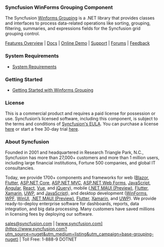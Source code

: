 ### Syncfusion WinForms Grouping Component

The Syncfusion [Winforms Grouping](https://www.syncfusion.com/winforms-ui-controls/grouping?utm_source=nuget&utm_medium=listing&utm_campaign=base-grouping-nuget) is a .NET library that provides classes and interfaces to process data-related operations like sorting, grouping, filtering, summaries, and expressions fields for the Syncfusion grid grouping control.

[Features Overview](https://www.syncfusion.com/winforms-ui-controls/grouping?utm_source=nuget&utm_medium=listing&utm_campaign=base-grouping-nuget) | [Docs](https://help.syncfusion.com/windowsforms/grouping/getting-started?utm_source=nuget&utm_medium=listing&utm_campaign=base-grouping-nuget) | [Online Demo](https://ej2.syncfusion.com/aspnetmvc/DocIO/UpdateFields?utm_source=nuget&utm_medium=listing&utm_campaign=base-grouping-nuget#/material) | [Support](https://support.syncfusion.com/create?utm_source=nuget&utm_medium=listing&utm_campaign=base-grouping-nuget) | [Forums](https://www.syncfusion.com/forums?utm_source=nuget&utm_medium=listing&utm_campaign=base-grouping-nuget) | [Feedback](https://www.syncfusion.com/feedback?utm_source=nuget&utm_medium=listing&utm_campaign=base-grouping-nuget)

### System Requirements

* [System Requirements](https://help.syncfusion.com/windowsforms/installation/system-requirements?utm_source=nuget&utm_medium=listing&utm_campaign=base-grouping-nuget)

### Getting Started

* [Getting Started with Winforms Grouping](https://help.syncfusion.com/windowsforms/grouping/getting-started?utm_source=nuget&utm_medium=listing&utm_campaign=base-grouping-nuget)


### License

This is a commercial product and requires a paid license for possession or use. Syncfusion’s licensed software, including this component, is subject to the terms and conditions of [Syncfusion's EULA](https://www.syncfusion.com/eula/es/?utm_source=nuget&utm_medium=listing&utm_campaign=base-grouping-nuget). You can purchase a license [here](https://www.syncfusion.com/sales/products?utm_source=nuget&utm_medium=listing&utm_campaign=base-grouping-nuget) or start a free 30-day trial [here](https://www.syncfusion.com/account/manage-trials/start-trials?utm_source=nuget&utm_medium=listing&utm_campaign=base-grouping-nuget).

### About Syncfusion

Founded in 2001 and headquartered in Research Triangle Park, N.C., Syncfusion has more than 27,000+ customers and more than 1 million users, including large financial institutions, Fortune 500 companies, and global IT consultancies.
 
Today, we provide 1700+ components and frameworks for web ([Blazor](https://www.syncfusion.com/blazor-components?utm_source=nuget&utm_medium=listing&utm_campaign=base-grouping-nuget), [Flutter](https://www.syncfusion.com/flutter-widgets?utm_source=nuget&utm_medium=listing&utm_campaign=base-grouping-nuget), [ASP.NET Core](https://www.syncfusion.com/aspnet-core-ui-controls?utm_source=nuget&utm_medium=listing&utm_campaign=base-grouping-nuget), [ASP.NET MVC](https://www.syncfusion.com/aspnet-mvc-ui-controls?utm_source=nuget&utm_medium=listing&utm_campaign=base-grouping-nuget), [ASP.NET Web Forms](https://www.syncfusion.com/jquery/aspnet-webforms-ui-controls?utm_source=nuget&utm_medium=listing&utm_campaign=base-grouping-nuget), [JavaScript](https://www.syncfusion.com/javascript-ui-controls?utm_source=nuget&utm_medium=listing&utm_campaign=base-grouping-nuget), [Angular](https://www.syncfusion.com/angular-ui-components?utm_source=nuget&utm_medium=listing&utm_campaign=base-grouping-nuget), [React](https://www.syncfusion.com/react-ui-components?utm_source=nuget&utm_medium=listing&utm_campaign=base-grouping-nuget), [Vue](https://www.syncfusion.com/vue-ui-components?utm_source=nuget&utm_medium=listing&utm_campaign=base-grouping-nuget), and [jQuery](https://www.syncfusion.com/jquery-ui-widgets?utm_source=nuget&utm_medium=listing&utm_campaign=base-grouping-nuget)), mobile ([.NET MAUI (Preview)](https://www.syncfusion.com/maui-controls?utm_source=nuget&utm_medium=listing&utm_campaign=base-grouping-nuget), [Flutter](https://www.syncfusion.com/flutter-widgets?utm_source=nuget&utm_medium=listing&utm_campaign=base-grouping-nuget), [Xamarin](https://www.syncfusion.com/xamarin-ui-controls?utm_source=nuget&utm_medium=listing&utm_campaign=base-grouping-nuget), [UWP](https://www.syncfusion.com/uwp-ui-controls?utm_source=nuget&utm_medium=listing&utm_campaign=base-grouping-nuget), and [JavaScript](https://www.syncfusion.com/javascript-ui-controls?utm_source=nuget&utm_medium=listing&utm_campaign=base-grouping-nuget)), and desktop development ([WinForms](https://www.syncfusion.com/winforms-ui-controls?utm_source=nuget&utm_medium=listing&utm_campaign=base-grouping-nuget), [WPF](https://www.syncfusion.com/wpf-controls?utm_source=nuget&utm_medium=listing&utm_campaign=base-grouping-nuget), [WinUI](https://www.syncfusion.com/winui-controls?utm_source=nuget&utm_medium=listing&utm_campaign=base-grouping-nuget), [.NET MAUI (Preview)](https://www.syncfusion.com/maui-controls?utm_source=nuget&utm_medium=listing&utm_campaign=base-grouping-nuget), [Flutter](https://www.syncfusion.com/flutter-widgets?utm_source=nuget&utm_medium=listing&utm_campaign=base-grouping-nuget), [Xamarin](https://www.syncfusion.com/xamarin-ui-controls?utm_source=nuget&utm_medium=listing&utm_campaign=base-grouping-nuget), and [UWP](https://www.syncfusion.com/uwp-ui-controls?utm_source=nuget&utm_medium=listing&utm_campaign=base-grouping-nuget)). We provide ready-to-deploy enterprise software for dashboards, reports, data integration, and big data processing. Many customers have saved millions in licensing fees by deploying our software.

[sales@syncfusion.com](mailto:sales@syncfusion.com?Subject=Syncfusion%WinForms%20Grouping%20-%20NuGet) | [www.syncfusion.com](https://www.syncfusion.com?utm_source=nuget&utm_medium=listing&utm_campaign=base-grouping-nuget) | Toll Free: 1-888-9 DOTNET






